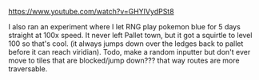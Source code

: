 https://www.youtube.com/watch?v=GHYIVydPSt8

I also ran an experiment where I let RNG play pokemon blue for 5 days straight at 100x speed. It never left Pallet town, but it got a squirtle to level 100 so that's cool. (it always jumps down over the ledges back to pallet before it can reach viridian). Todo, make a random inputter but don't ever move to tiles that are blocked/jump down??? that way routes are more traversable.
